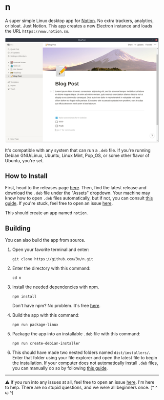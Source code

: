 # n

A super simple Linux desktop app for [Notion](https://www.notion.so/). No extra trackers, analytics, or bloat. Just Notion. This app creates a new Electron instance and loads the URL `https://www.notion.so`.

![](/_github-assets/n-screenshot.png)

It's compatible with any system that can run a `.deb` file. If you're running Debian GNU/Linux, Ubuntu, Linux Mint, Pop_OS, or some other flavor of Ubuntu, you're set.

## How to Install
First, head to the releases page [here](https://github.com/cyb/n/releases). Then, find the latest release and download the `.deb` file under the "Assets" dropdown. Your machine may know how to open `.deb` files automatically, but if not, you can consult [this guide](https://askubuntu.com/questions/40779/how-do-i-install-a-deb-file-via-the-command-line/40781#40781). If you're stuck, feel free to open an issue [here](https://github.com/cyb/n/issues).

This should create an app named `notion`.

## Building
You can also build the app from source. 
1. Open your favorite terminal and enter:
   ```shell
   git clone https://github.com/3x/n.git
   ```

2. Enter the directory with this command:
   ```shell
   cd n
   ```

3. Install the needed dependencies with npm.
   ```shell
   npm install
   ```
   Don't have npm? No problem. It's free [here](https://www.npmjs.com/get-npm).

4. Build the app with this command:
   ```shell
   npm run package-linux
   ```

5. Package the app into an installable `.deb` file with this command:
   ```shell
   npm run create-debian-installer
   ```

6. This should have made two nested folders named `dist/installers/`. Enter that folder using your file explorer and open the latest file to begin the installation. If your computer does not automatically install `.deb` files, you can manually do so by following [this guide](https://askubuntu.com/questions/40779/how-do-i-install-a-deb-file-via-the-command-line/40781#40781).

---

⚠️ If you run into any issues at all, feel free to open an issue [here](https://github.com/3x/n/issues). I'm here to help. There are no stupid questions, and we were all beginners once. (\* \^ ω \^)
